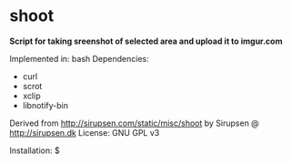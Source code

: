 shoot
=====

**Script for taking sreenshot of selected area and upload it to imgur.com**

Implemented in: bash
Dependencies: 
* curl
* scrot
* xclip
* libnotify-bin

Derived from http://sirupsen.com/static/misc/shoot by Sirupsen @ http://sirupsen.dk
License: GNU GPL v3

Installation:
$ 
